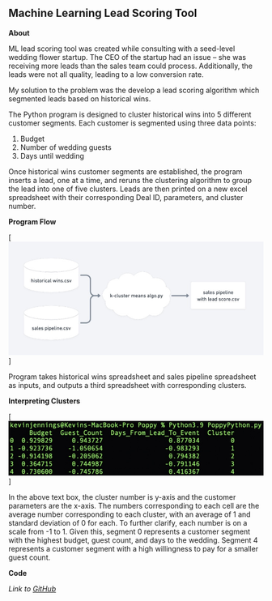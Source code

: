 ## Machine Learning Lead Scoring Tool 

__About__

ML lead scoring tool was created while consulting with a seed-level wedding flower startup. The CEO of the startup had an issue – she was receiving more leads than the sales team could process. Additionally, the leads were not all quality, leading to a low conversion rate. 

My solution to the problem was the develop a lead scoring algorithm which segmented leads based on historical wins. 

The Python program is designed to cluster historical wins into 5 different customer segments. Each customer is segmented using three data points:

1.	Budget
2.	Number of wedding guests
3.	Days until wedding

Once historical wins customer segments are established, the program inserts a lead, one at a time, and reruns the clustering algorithm to group the lead into one of five clusters. Leads are then printed on a new excel spreadsheet with their corresponding Deal ID, parameters, and cluster number. 

__Program Flow__

[![ML Flow Chart](MLFlowChart.jpg)]

Program takes historical wins spreadsheet and sales pipeline spreadsheet as inputs, and outputs a third spreadsheet with corresponding clusters.

__Interpreting Clusters__

[![ML Terminal](MLTerminal.jpg)]

In the above text box, the cluster number is y-axis and the customer parameters are the x-axis. The numbers corresponding to each cell are the average number corresponding to each cluster, with an average of 1 and standard deviation of 0 for each. To further clarify, each number is on a scale from -1 to 1. Given this, segment 0 represents a customer segment with the highest budget, guest count, and days to the wedding. Segment 4 represents a customer segment with a high willingness to pay for a smaller guest count. 


__Code__

*Link to [GitHub](https://github.com/kevjen37/LeadScoringML/blob/main/Leads.py)*



